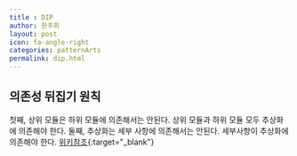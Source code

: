```yaml
---
title : DIP
author: 한주희
layout: post
icon: fa-angle-right
categories: patternArts
permalink: dip.html
---
```


## 의존성 뒤집기 원칙
  첫째, 상위 모듈은 하위 모듈에 의존해서는 안된다. 상위 모듈과 하위 모듈 모두 추상화에 의존해야 한다.
  둘째, 추상화는 세부 사항에 의존해서는 안된다. 세부사항이 추상화에 의존해야 한다.
  [위키참조](https://ko.wikipedia.org/wiki/%EC%9D%98%EC%A1%B4%EA%B4%80%EA%B3%84_%EC%97%AD%EC%A0%84_%EC%9B%90%EC%B9%99){:target="_blank"}
